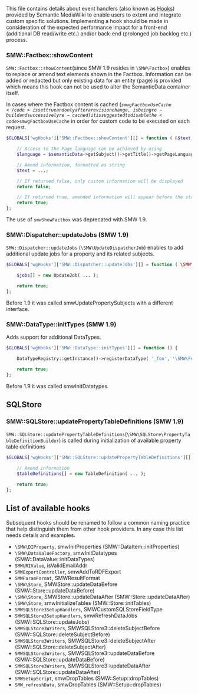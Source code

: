 This file contains details about event handlers (also known as [Hooks][hooks]) provided by Semantic MediaWiki to enable users to extent and integrate custom specific solutions. Implementing a hook should be made in consideration of the expected performance impact for a front-end (additional DB read/write etc.) and/or back-end (prolonged job backlog etc.) process.

### SMW::Factbox::showContent
<code>SMW::Factbox::showContent</code>(since SMW 1.9 resides in <code>\SMW\Factbox</code>) enables to replace or amend text elements shown in the Factbox. Information can be added or redacted but only existing data for an entity (page) is provided which means this hook can not be used to alter the SemanticData container itself.

In cases where the Factbox content is cached (<code>$smwgFactboxUseCache</code> is set true and only after a revision change, is being re-build and successively re-cached) it is suggested to disable the <code>$smwgFactboxUseCache</code> in order for custom code to be executed on each request.

```php
$GLOBALS['wgHooks']['SMW::Factbox::showContent'][] = function ( &$text, \SMW\SemanticData $semanticData ) {

	// Access to the Page language can be achieved by using
	$language = $semanticData->getSubject()->getTitle()->getPageLanguage()

	// Amend information, formatted as string
	$text = ...;

	// If returned false, only custom information will be displayed
	return false;

	// If returned true, amended information will appear before the standard Factbox
	return true;
};
```
The use of <code>smwShowFactbox</code> was deprecated with SMW 1.9.

### SMW::Dispatcher::updateJobs (SMW 1.9)
<code>SMW::Dispatcher::updateJobs</code> (<code>\SMW\UpdateDispatcherJob</code>) enables to add additional update jobs for a property and its related subjects.

```php
$GLOBALS['wgHooks']['SMW::Dispatcher::updateJobs'][] = function ( \SMW\DIProperty $property, &$jobs ) {

	$jobs[] = new UpdateJob( ... );

	return true;
};
```
Before 1.9 it was called smwUpdatePropertySubjects with a different interface.

### SMW::DataType::initTypes (SMW 1.9)
Adds support for additional DataTypes.

```php
$GLOBALS['wgHooks']['SMW::DataType::initTypes'][] = function () {

	DataTypeRegistry::getInstance()->registerDataType( '_foo', '\SMW\FooValue', \SMW\DataItem::TYPE_GEO );

	return true;
};
```
Before 1.9 it was called smwInitDatatypes.

## SQLStore
### SMW::SQLStore::updatePropertyTableDefinitions (SMW 1.9)
<code>SMW::SQLStore::updatePropertyTableDefinitions</code>(<code>\SMW\SQLStore\PropertyTableDefinitionBuilder</code>) is called during initialization of available property table definitions

```php
$GLOBALS['wgHooks']['SMW::SQLStore::updatePropertyTableDefinitions'][] = function ( \SMW\SQLStore\TableDefinition &$tableDefinitions ) {

	// Amend information
	$tableDefinitions[] = new TableDefinition( ... );

	return true;
};
```

## List of available hooks
Subsequent hooks should be renamed to follow a common naming practice that help distinguish them from other hook providers. In any case this list needs details and examples.

* <code>\SMW\DIProperty</code>, smwInitProperties (SMW::DataItem::initProperties)
* <code>\SMW\DataValueFactory</code>, smwInitDatatypes (SMW::DataValue::initDataTypes)
* <code>SMWURIValue</code>, isValidEmailAddr
* <code>SMWExportController</code>, smwAddToRDFExport
* <code>SMWParamFormat</code>, SMWResultFormat
* <code>\SMW\Store</code>, SMWStore::updateDataBefore (SMW::Store::updateDataBefore)
* <code>\SMW\Store</code>, SMWStore::updateDataAfter (SMW::Store::updateDataAfter)
* <code>\SMW\Store</code>, smwInitializeTables (SMW::Store::initTables)
* <code>SMWSQLStore3SetupHandlers</code>, SMWCustomSQLStoreFieldType
* <code>SMWSQLStore3SetupHandlers</code>, smwRefreshDataJobs (SMW::SQLStore::updateJobs)
* <code>SMWSQLStore3Writers</code>, SMWSQLStore3::deleteSubjectBefore (SMW::SQLStore::deleteSubjectBefore)
* <code>SMWSQLStore3Writers</code>, SMWSQLStore3::deleteSubjectAfter (SMW::SQLStore::deleteSubjectAfter)
* <code>SMWSQLStore3Writers</code>, SMWSQLStore3::updateDataBefore (SMW::SQLStore::updateDataBefore)
* <code>SMWSQLStore3Writers</code>, SMWSQLStore3::updateDataAfter (SMW::SQLStore::updateDataAfter)
* <code>SMWSetupScript</code>, smwDropTables (SMW::Setup::dropTables)
* <code>SMW_refreshData</code>, smwDropTables (SMW::Setup::dropTables)

[hooks]: https://www.mediawiki.org/wiki/Hooks "Manual:Hooks"

